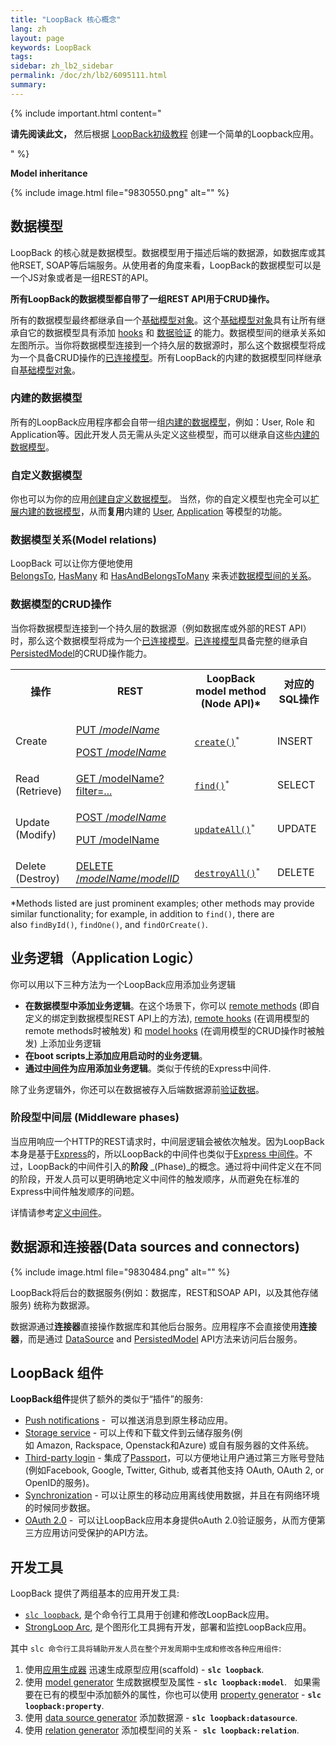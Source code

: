 ```yaml
---
title: "LoopBack 核心概念"
lang: zh
layout: page
keywords: LoopBack
tags:
sidebar: zh_lb2_sidebar
permalink: /doc/zh/lb2/6095111.html
summary:
---
```


{% include important.html content="

**请先阅读此文，** 然后根据 [LoopBack初级教程](/doc/{{page.lang}}/lb2/6095006.html) 创建一个简单的Loopback应用。

" %}

**Model inheritance** 

{% include image.html file="9830550.png" alt="" %}

## 数据模型

LoopBack 的核心就是数据模型。数据模型用于描述后端的数据源，如数据库或其他RSET, SOAP等后端服务。从使用者的角度来看，LoopBack的数据模型可以是一个JS对象或者是一组REST的API。

**所有LoopBack的数据模型都自带了一组REST API用于CRUD操作。**

所有的数据模型最终都继承自一个[基础模型对象](/doc/{{page.lang}}/lb2/Basic-model-object.html)。这个[基础模型对象](/doc/{{page.lang}}/lb2/Basic-model-object.html)具有让所有继承自它的数据模型具有添加 [hooks](http://docs.strongloop.com/display/LB/Model+hooks) 和 [数据验证](/doc/{{page.lang}}/lb2/Validating-model-data.html) 的能力。数据模型间的继承关系如左图所示。当你将数据模型连接到一个持久层的数据源时，那么这个数据模型将成为一个具备CRUD操作的[已连接模型](/doc/{{page.lang}}/lb2/Connected-model-class.html)。所有LoopBack的内建的数据模型同样继承自[基础模型对象](/doc/{{page.lang}}/lb2/Basic-model-object.html)。

### 内建的数据模型

所有的LoopBack应用程序都会自带一组[内建的数据模型](http://docs.strongloop.com/display/LB/Using+built-in+models)，例如：User, Role 和 Application等。因此开发人员无需从头定义这些模型，而可以继承自这些[内建的数据模型](http://docs.strongloop.com/display/LB/Using+built-in+models)。

### 自定义数据模型

你也可以为你的应用[创建自定义数据模型](http://docs.strongloop.com/display/LB/Creating+models)。 当然，你的自定义模型也完全可以[扩展内建的数据模型](http://docs.strongloop.com/display/LB/Extending+built-in+models)，从而**复用**内建的 [User](/doc/{{page.lang}}/lb2/User.html), [Application](/doc/{{page.lang}}/lb2/Application.html) 等模型的功能。

### 数据模型关系(Model relations)

LoopBack 可以让你方便地使用[BelongsTo](/doc/{{page.lang}}/lb2/BelongsTo-relations.html), [HasMany](/doc/{{page.lang}}/lb2/HasMany-relations.html) 和 [HasAndBelongsToMany](/doc/{{page.lang}}/lb2/HasAndBelongsToMany-relations.html) 来表述[数据模型间的关系](/doc/{{page.lang}}/lb2/Creating-model-relations.html)。

### 数据模型的CRUD操作

当你将数据模型连接到一个持久层的数据源（例如数据库或外部的REST API）时，那么这个数据模型将成为一个[已连接模型](/doc/{{page.lang}}/lb2/Connected-model-class.html)。[已连接模型](/doc/{{page.lang}}/lb2/Connected-model-class.html)具备完整的继承自[PersistedModel](http://apidocs.strongloop.com/loopback/#persistedmodel)的CRUD操作能力。

<table>
  <tbody>
    <tr>
      <th>操作</th>
      <th>REST</th>
      <th>LoopBack model method<br>(Node API)*</th>
      <th>对应的SQL操作</th>
    </tr>
    <tr>
      <td>Create</td>
      <td>
        <p><a href="/doc/{{page.lang}}/lb2/PersistedModel-REST-API.html#PersistedModelRESTAPI-Createmodelinstance">PUT /<em>modelName</em></a></p>
        <p><a href="/doc/{{page.lang}}/lb2/PersistedModel-REST-API.html#PersistedModelRESTAPI-Update/insertinstance">POST /<em>modelName</em></a></p>
      </td>
      <td><code><a href="http://apidocs.strongloop.com/loopback/#persistedmodel-create" class="external-link" rel="nofollow">create()</a><sup>*</sup></code></td>
      <td>INSERT</td>
    </tr>
    <tr>
      <td>Read (Retrieve)</td>
      <td><a href="/doc/{{page.lang}}/lb2/PersistedModel-REST-API.html#PersistedModelRESTAPI-Findmatchinginstances">GET /modelName?filter=...</a></td>
      <td><code><a href="http://apidocs.strongloop.com/loopback/#persistedmodel-find" class="external-link" rel="nofollow">find()</a><sup>*</sup></code></td>
      <td>SELECT</td>
    </tr>
    <tr>
      <td>Update (Modify)</td>
      <td>
        <p><a href="/doc/{{page.lang}}/lb2/PersistedModel-REST-API.html#PersistedModelRESTAPI-Update/insertinstance">POST /<em>modelName</em></a>&nbsp;</p>
        <p><a href="/doc/{{page.lang}}/lb2/PersistedModel-REST-API.html#PersistedModelRESTAPI-Updatemodelinstanceattributes">PUT /modelName</a></p>
      </td>
      <td><code><a href="http://apidocs.strongloop.com/loopback/#persistedmodel-updateall" class="external-link" rel="nofollow">updateAll()</a><sup>*</sup></code></td>
      <td>UPDATE</td>
    </tr>
    <tr>
      <td>Delete (Destroy)</td>
      <td><a href="/doc/{{page.lang}}/lb2/PersistedModel-REST-API.html#PersistedModelRESTAPI-Deletemodelinstance">DELETE /<em>modelName</em>/<em>modelID</em></a></td>
      <td><code><a href="http://apidocs.strongloop.com/loopback/#persistedmodel-destroyall" class="external-link" rel="nofollow">destroyAll()</a><sup>*</sup></code></td>
      <td>DELETE</td>
    </tr>
  </tbody>
</table>

*Methods listed are just prominent examples; other methods may provide similar functionality; for example, in addition to `find()`, there are also `findById()`, `findOne()`, and `findOrCreate()`. 

## 业务逻辑（Application Logic）

你可以用以下三种方法为一个LoopBack应用添加业务逻辑

*   **在数据模型中添加业务逻辑**。在这个场景下，你可以 [remote methods](/doc/{{page.lang}}/lb2/6095040.html) (即自定义的绑定到数据模型REST API上的方法), [remote hooks](/doc/{{page.lang}}/lb2/6095041.html) (在调用模型的remote methods时被触发) 和 [model hooks](/doc/{{page.lang}}/lb2/6095042.html) (在调用模型的CRUD操作时被触发) 上添加业务逻辑
*   **在boot scripts上添加应用启动时的业务逻辑**。
*   **通过[中间件](/doc/{{page.lang}}/lb2/Defining-middleware.html)为应用添加业务逻辑**。类似于传统的Express中间件.

除了业务逻辑外，你还可以在数据被存入后端数据源前[验证数据](/doc/{{page.lang}}/lb2/Validating-model-data.html)。 

### 阶段型中间层 (Middleware phases)

当应用响应一个HTTP的REST请求时，中间层逻辑会被依次触发。因为LoopBack本身是基于[Express](http://expressjs.com/)的，所以LoopBack的中间件也类似于[Express 中间件](http://expressjs.com/api.html#middleware)。不过，LoopBack的中间件引入的**阶段** _(Phase)_的概念。通过将中间件定义在不同的阶段，开发人员可以更明确地定义中间件的触发顺序，从而避免在标准的Express中间件触发顺序的问题。

详情请参考[定义中间件](/doc/{{page.lang}}/lb2/Defining-middleware.html)。

## 数据源和连接器(Data sources and connectors)

{% include image.html file="9830484.png" alt="" %}

LoopBack将后台的数据服务(例如：数据库，REST和SOAP API，以及其他存储服务) 统称为数据源。

数据源通过**连接器**直接操作数据库和其他后台服务。应用程序不会直接使用**连接器**，而是通过 [DataSource](http://apidocs.strongloop.com/loopback-datasource-juggler/#datasource-new-datasourcename-settings) and [PersistedModel](http://apidocs.strongloop.com/loopback/#persistedmodel) API方法来访问后台服务。

## LoopBack 组件

**LoopBack组件**提供了额外的类似于“插件”的服务:

*   [Push notifications](http://docs.strongloop.com/display/LB/Push+notifications) -  可以推送消息到原生移动应用。
*   [Storage service](http://docs.strongloop.com/display/LB/Storage+service) - 可以上传和下载文件到云储存服务(例如 Amazon, Rackspace, Openstack和Azure) 或自有服务器的文件系统。
*   [Third-party login](http://docs.strongloop.com/display/LB/Third-party+login) - 集成了[Passport](http://passportjs.org/)，可以方便地让用户通过第三方账号登陆(例如Facebook, Google, Twitter, Github, 或者其他支持 OAuth, OAuth 2, or OpenID的服务)。
*   [Synchronization](http://docs.strongloop.com/display/LB/Synchronization) - 可以让原生的移动应用离线使用数据，并且在有网络环境的时候同步数据。
*   [OAuth 2.0](http://docs.strongloop.com/display/LB/OAuth+2.0) -  可以让LoopBack应用本身提供oAuth 2.0验证服务，从而方便第三方应用访问受保护的API方法。

## 开发工具

LoopBack 提供了两组基本的应用开发工具:

*   [`slc loopback`](/doc/{{page.lang}}/lb2/6095063.html), 是个命令行工具用于创建和修改LoopBack应用。
*   [StrongLoop Arc](https://docs.strongloop.com/display/ARC/StrongLoop+Arc), 是个图形化工具拥有开发，部署和监控LoopBack应用。

其中 `slc 命令行工具将辅助开发人员在整个开发周期中生成和修改各种应用组件`:

1.  使用[应用生成器](/doc/{{page.lang}}/lb2/Application-generator.html) 迅速生成原型应用(scaffold) - **`slc loopback`**.
2.  使用 [model generator](/doc/{{page.lang}}/lb2/Model-generator.html) 生成数据模型及属性 - **`slc loopback:model`**.  
    如果需要在已有的模型中添加额外的属性，你也可以使用 [property generator](/doc/{{page.lang}}/lb2/Property-generator.html) - **`slc loopback:property`**. 
3.  使用 [data source generator](/doc/{{page.lang}}/lb2/Data-source-generator.html) 添加数据源 - **`slc loopback:datasource`**.
4.  使用 [relation generator](/doc/{{page.lang}}/lb2/Relation-generator.html) 添加模型间的关系 -  **`slc loopback:relation`**.
